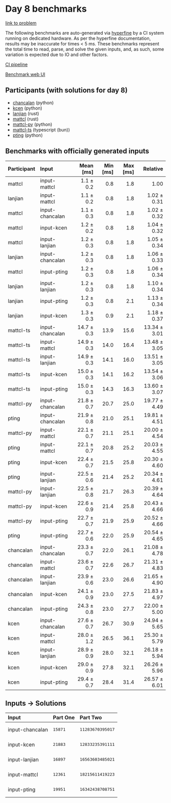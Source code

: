 # Day 8 benchmarks

[link to problem](https://adventofcode.com/2023/day/8)

The following benchmarks are auto-generated via
[hyperfine](https://github.com/sharkdp/hyperfine) by a CI system running on
dedicated hardware. As per the hyperfine documentation, results may be
inaccurate for times < 5 ms. These benchmarks represent the total time to read,
parse, and solve the given inputs, and, as such, some variation is expected due
to IO and other factors.

[CI pipeline](http://ci.papercode.net:8080/teams/main/pipelines/aoc2023)

[Benchmark web UI](https://aoc.ancalagon.black)


## Participants (with solutions for day 8)

- [chancalan](https://github.com/chancalan/aoc2023) (python)
- [kcen](https://github.com/kcen/aoc2023) (python)
- [lanjian](https://github.com/lanjian/aoc-2023) (rust)
- [mattcl](https://github.com/mattcl/aoc2023) (rust)
- [mattcl-py](https://github.com/mattcl/aoc2023-py) (python)
- [mattcl-ts](https://github.com/mattcl/aoc2023-js) (typescript (bun))
- [pting](https://github.com/pting/aoc2023) (python)


## Benchmarks with officially generated inputs

| Participant | Input | Mean [ms] | Min [ms] | Max [ms] | Relative |
|:---|:---|---:|---:|---:|---:|
| mattcl | input-mattcl | 1.1 ± 0.2 | 0.8 | 1.8 | 1.00 |
| lanjian | input-mattcl | 1.1 ± 0.2 | 0.8 | 1.8 | 1.02 ± 0.31 |
| mattcl | input-chancalan | 1.1 ± 0.3 | 0.8 | 1.8 | 1.02 ± 0.32 |
| mattcl | input-kcen | 1.2 ± 0.2 | 0.8 | 1.8 | 1.04 ± 0.32 |
| mattcl | input-lanjian | 1.2 ± 0.3 | 0.8 | 1.8 | 1.05 ± 0.34 |
| lanjian | input-chancalan | 1.2 ± 0.3 | 0.8 | 1.8 | 1.06 ± 0.33 |
| mattcl | input-pting | 1.2 ± 0.3 | 0.8 | 1.8 | 1.06 ± 0.34 |
| lanjian | input-lanjian | 1.2 ± 0.3 | 0.8 | 1.8 | 1.10 ± 0.34 |
| lanjian | input-pting | 1.2 ± 0.3 | 0.8 | 2.1 | 1.13 ± 0.34 |
| lanjian | input-kcen | 1.3 ± 0.3 | 0.9 | 2.1 | 1.18 ± 0.37 |
| mattcl-ts | input-chancalan | 14.7 ± 0.3 | 13.9 | 15.6 | 13.34 ± 3.01 |
| mattcl-ts | input-mattcl | 14.9 ± 0.3 | 14.0 | 16.4 | 13.48 ± 3.05 |
| mattcl-ts | input-lanjian | 14.9 ± 0.3 | 14.1 | 16.0 | 13.51 ± 3.05 |
| mattcl-ts | input-kcen | 15.0 ± 0.3 | 14.1 | 16.2 | 13.54 ± 3.06 |
| mattcl-ts | input-pting | 15.0 ± 0.3 | 14.3 | 16.3 | 13.60 ± 3.07 |
| mattcl-py | input-chancalan | 21.8 ± 0.7 | 20.7 | 25.0 | 19.77 ± 4.49 |
| pting | input-chancalan | 21.9 ± 0.8 | 21.0 | 25.1 | 19.81 ± 4.51 |
| mattcl-py | input-mattcl | 22.1 ± 0.7 | 21.1 | 25.1 | 20.00 ± 4.54 |
| pting | input-mattcl | 22.1 ± 0.7 | 20.8 | 25.2 | 20.03 ± 4.55 |
| pting | input-kcen | 22.4 ± 0.7 | 21.5 | 25.8 | 20.30 ± 4.60 |
| pting | input-lanjian | 22.5 ± 0.6 | 21.4 | 25.2 | 20.34 ± 4.61 |
| mattcl-py | input-lanjian | 22.5 ± 0.8 | 21.7 | 26.3 | 20.39 ± 4.64 |
| mattcl-py | input-kcen | 22.6 ± 0.9 | 21.4 | 25.8 | 20.43 ± 4.66 |
| mattcl-py | input-pting | 22.7 ± 0.7 | 21.9 | 25.9 | 20.52 ± 4.66 |
| pting | input-pting | 22.7 ± 0.6 | 22.0 | 25.9 | 20.54 ± 4.65 |
| chancalan | input-chancalan | 23.3 ± 0.7 | 22.0 | 26.1 | 21.08 ± 4.78 |
| chancalan | input-mattcl | 23.6 ± 0.7 | 22.6 | 26.7 | 21.31 ± 4.83 |
| chancalan | input-lanjian | 23.9 ± 0.6 | 23.0 | 26.6 | 21.65 ± 4.90 |
| chancalan | input-kcen | 24.1 ± 0.9 | 23.0 | 27.5 | 21.83 ± 4.97 |
| chancalan | input-pting | 24.3 ± 0.8 | 23.0 | 27.7 | 22.00 ± 5.00 |
| kcen | input-chancalan | 27.6 ± 0.7 | 26.7 | 30.9 | 24.94 ± 5.65 |
| kcen | input-mattcl | 28.0 ± 1.2 | 26.5 | 36.1 | 25.30 ± 5.79 |
| kcen | input-lanjian | 28.9 ± 0.9 | 28.0 | 32.1 | 26.18 ± 5.94 |
| kcen | input-kcen | 29.0 ± 0.9 | 27.8 | 32.1 | 26.26 ± 5.96 |
| kcen | input-pting | 29.4 ± 0.7 | 28.4 | 31.4 | 26.57 ± 6.01 |


## Inputs -> Solutions

| Input | Part One | Part Two |
|:---|:---|:---|
|input-chancalan|<pre>15871</pre>|<pre>11283670395017</pre>|
|input-kcen|<pre>21883</pre>|<pre>12833235391111</pre>|
|input-lanjian|<pre>16897</pre>|<pre>16563603485021</pre>|
|input-mattcl|<pre>12361</pre>|<pre>18215611419223</pre>|
|input-pting|<pre>19951</pre>|<pre>16342438708751</pre>|